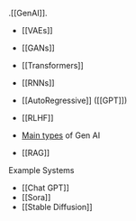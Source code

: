 
.[[GenAI]].
- [[VAEs]]
- [[GANs]]
- [[Transformers]]
- [[RNNs]] 
- [[AutoRegressive]]   ([[GPT]])
- [[RLHF]]   


- [Main types](https://bigid.com/blog/unveiling-6-types-of-generative-ai/) of Gen AI
- [[RAG]] 

Example Systems
- [[Chat GPT]] 
- [[Sora]] 
- [[Stable Diffusion]] 